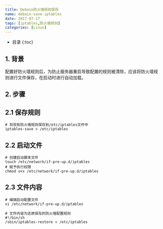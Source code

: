```yaml
---
title: Debain防火墙规则保存
name: debain-save-iptables
date: 2017-07-17
tags: [iptables,防火墙规则]
categories: [Linux]
---
```


* 目录
{:toc}

## 1. 背景

配置好防火墙规则后，为防止服务器重启导致配置的规则被清除，应该将防火墙规则进行文件保存，在启动时进行自动加载。

## 2. 步骤

## 2.1 保存规则

```shell
# 将现有防火墙规则保存到/etc/iptables文件中
iptables-save > /etc/iptables
```

## 2.2 启动文件

```shell
# 创建启动脚本文件
touch /etc/network/if-pre-up.d/iptables
# 赋予执行权限
chmod u+x /etc/network/if-pre-up.d/iptables
```

## 2.3 文件内容

```shell
# 编辑启动配置文件
vi /etc/network/if-pre-up.d/iptables

# 文件内容为还原保存的防火墙配置规则
#!/bin/sh
/sbin/iptables-restore < /etc/iptables
```



